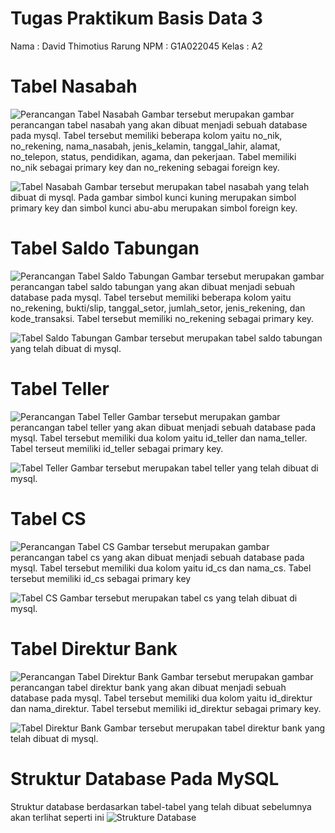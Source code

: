 # Tugas Praktikum Basis Data 3
Nama  : David Thimotius Rarung
NPM   : G1A022045
Kelas : A2

# Tabel Nasabah
![Perancangan Tabel Nasabah](https://i.imgur.com/W7Ciksq.png)
Gambar tersebut merupakan gambar perancangan tabel nasabah yang akan dibuat menjadi sebuah database pada mysql. Tabel tersebut memiliki beberapa kolom yaitu no_nik, no_rekening, nama_nasabah, jenis_kelamin, tanggal_lahir, alamat, no_telepon, status, pendidikan, agama, dan pekerjaan. Tabel memiliki no_nik sebagai primary key dan no_rekening sebagai foreign key.

![Tabel Nasabah](https://i.imgur.com/i1ZteDI.png)
Gambar tersebut merupakan tabel nasabah yang telah dibuat di mysql. Pada gambar simbol kunci kuning merupakan simbol primary key dan simbol kunci abu-abu merupakan simbol foreign key.

# Tabel Saldo Tabungan
![Perancangan Tabel Saldo Tabungan](https://i.imgur.com/L2QUTlf.png)
Gambar tersebut merupakan gambar perancangan tabel saldo tabungan yang akan dibuat menjadi sebuah database pada mysql. Tabel tersebut memiliki beberapa kolom yaitu no_rekening, bukti/slip, tanggal_setor, jumlah_setor, jenis_rekening, dan kode_transaksi. Tabel tersebut memiliki no_rekening sebagai primary key.

![Tabel Saldo Tabungan](https://i.imgur.com/rNLpSyu.png)
Gambar tersebut merupakan tabel saldo tabungan yang telah dibuat di mysql.

# Tabel Teller
![Perancangan Tabel Teller](https://i.imgur.com/4nXtc4Y.png)
Gambar tersebut merupakan gambar perancangan tabel teller yang akan dibuat menjadi sebuah database pada mysql. Tabel tersebut memiliki dua kolom yaitu id_teller dan nama_teller. Tabel terseut memiliki id_teller sebagai primary key.

![Tabel Teller](https://i.imgur.com/7zV17HP.png)
Gambar tersebut merupakan tabel teller yang telah dibuat di mysql.

# Tabel CS
![Perancangan Tabel CS](https://i.imgur.com/jfiEPso.png)
Gambar tersebut merupakan gambar perancangan tabel cs yang akan dibuat menjadi sebuah database pada mysql. Tabel tersebut memiliki dua kolom yaitu id_cs dan nama_cs. Tabel tersebut memiliki id_cs sebagai primary key

![Tabel CS](https://i.imgur.com/HjlSfa6.png)
Gambar tersebut merupakan tabel cs yang telah dibuat di mysql.

# Tabel Direktur Bank
![Perancangan Tabel Direktur Bank](https://i.imgur.com/gTAkyAt.png)
Gambar tersebut merupakan gambar perancangan tabel direktur bank yang akan dibuat menjadi sebuah database pada mysql. Tabel tersebut memiliki dua kolom yaitu id_direktur dan nama_direktur. Tabel tersebut memiliki id_direktur sebagai primary key.

![Tabel Direktur Bank](https://i.imgur.com/2fPDNYR.png)
Gambar tersebut merupakan tabel direktur bank yang telah dibuat di mysql.

# Struktur Database Pada MySQL
Struktur database berdasarkan tabel-tabel yang telah dibuat sebelumnya akan terlihat seperti ini
![Strukture Database](https://i.imgur.com/pfIghgr.png)
